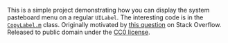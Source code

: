 This is a simple project demonstrating how you can display the system
pasteboard menu on a regular `UILabel`. The interesting code is in the
[`CopyLabel.m`][1] class. Originally motivated by [this question][2]
on Stack Overflow. Released to public domain under the [CC0 license][3].

[1]: https://github.com/zoul/UILabel-Clipboard-Sample/blob/master/Classes/CopyLabel.m
[2]: http://stackoverflow.com/questions/1246198
[3]: http://creativecommons.org/publicdomain/zero/1.0/legalcode
